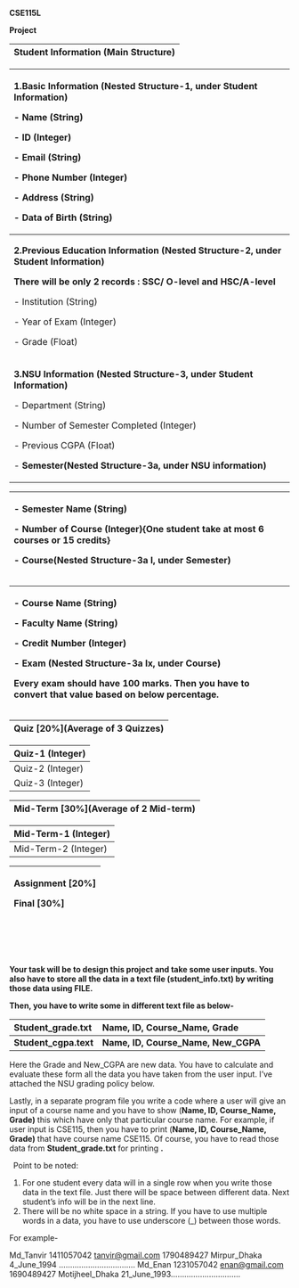 **CSE115L**

**Project**

|**Student Information (Main Structure)**|
| :- |

|<p>**1.Basic Information (Nested Structure-1, under Student Information)**</p><p>- Name (String) </p><p>- ID (Integer)</p><p>- Email (String) </p><p>- Phone Number (Integer)</p><p>- Address (String)</p><p>- Data of Birth (String)</p>|
| :- |
|<p>**2.Previous Education Information (Nested Structure-2, under Student Information)**</p><p>**There will be only 2 records :  SSC/ O-level and HSC/A-level**</p><p>- Institution (String)</p><p>- Year of Exam (Integer)</p><p>- Grade (Float)</p>|
|<p>**3.NSU Information (Nested Structure-3, under Student Information)**</p><p>- Department (String)</p><p>- Number of Semester Completed (Integer)</p><p>- Previous CGPA (Float)</p><p>- **Semester(Nested Structure-3a, under NSU information)**</p>|

|<p>- Semester Name (String)</p><p>- Number of Course (Integer){One student take at most 6 courses or 15 credits} </p><p>- Course(**Nested Structure-3a** **I, under Semester)**</p>|
| :- |

|<p>- Course Name (String)</p><p>- Faculty Name (String)</p><p>- Credit Number (Integer)</p><p>- **Exam (Nested Structure-3a** **Ix, under Course)**</p><p>Every exam should have 100 marks. Then you have to convert that value based on below percentage.</p>|
| :- |

|Quiz [20%](Average of 3 Quizzes) |
| :- |

|Quiz-1 (Integer)|
| :- |
|Quiz-2 (Integer)|
|Quiz-3 (Integer)|

|Mid-Term [30%](Average of 2 Mid-term)|
| :- |

|Mid-Term-1 (Integer) |
| :- |
|Mid-Term-2 (Integer) |

|<p>Assignment [20%]</p><p>Final [30%]</p>|
| :- |

||
| :- |

||
| :- |

||
| :- |

||
| :- |


**Your task will be to design this project and take some user inputs. You also have to store all the data in a text file (student\_info.txt) by writing those data using FILE.** 

**Then, you have to write some in different text file as below-** 

|**Student\_grade.txt**|**Name, ID,  Course\_Name, Grade**|
| :- | :- |
|**Student\_cgpa.text**|**Name, ID, Course\_Name, New\_CGPA**|

Here the Grade and New\_CGPA are new data. You have to calculate and evaluate these form all the data you have taken from the user input. I’ve attached the NSU grading policy below. 

Lastly, in a separate program file you write a code where a user will give an input of a course name and you have to show (**Name, ID, Course\_Name, Grade)** this which have only that particular course name. For example, if user input is CSE115, then you have to print (**Name, ID, Course\_Name, Grade)** that have course name CSE115. Of course, you have to read those data from **Student\_grade.txt** for printing **.**

` `Point to be noted:

1. For one student every data will in a single row when you write those data in the text file. Just there will be space between different data. Next student’s info will be in the next line. 
1. There will be no white space in a string. If you have to use multiple words in a data, you have to use underscore (\_) between those words. 

For example- 

Md\_Tanvir 1411057042 <tanvir@gmail.com> 1790489427 Mirpur\_Dhaka 4\_June\_1994 ……………………………. Md\_Enan 1231057042 <enan@gmail.com> 1690489427 Motijheel\_Dhaka 21\_June\_1993………………………….


